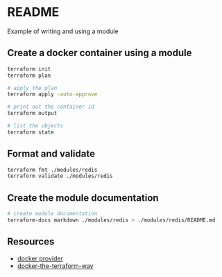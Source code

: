 # README

Example of writing and using a module

## Create a docker container using a module

```sh
terraform init
terraform plan 

# apply the plan
terraform apply -auto-approve

# print out the container id
terraform output

# list the objects
terraform state
```

## Format and validate

```sh
terraform fmt ./modules/redis 
terraform validate ./modules/redis 
```

## Create the module documentation

```sh
# create module documentation
terraform-docs markdown ./modules/redis > ./modules/redis/README.md
```

## Resources

* [docker provider](https://registry.terraform.io/providers/kreuzwerker/docker/latest/docs)  
* [docker-the-terraform-way](https://joachim8675309.medium.com/docker-the-terraform-way-a7c16b5f59ed)  

